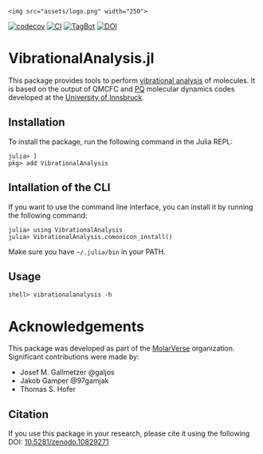 ```@raw html
<img src="assets/logo.png" width="250">
```

[![codecov](https://codecov.io/gh/MolarVerse/VibrationalAnalysis.jl/graph/badge.svg?token=kESDHEzXcY)](https://codecov.io/gh/MolarVerse/VibrationalAnalysis.jl)
[![CI](https://github.com/MolarVerse/VibrationalAnalysis.jl/actions/workflows/CI.yml/badge.svg?branch=main)](https://github.com/MolarVerse/VibrationalAnalysis.jl/actions/workflows/CI.yml)
[![TagBot](https://github.com/MolarVerse/VibrationalAnalysis.jl/actions/workflows/TagBot.yml/badge.svg)](https://github.com/MolarVerse/VibrationalAnalysis.jl/actions/workflows/TagBot.yml)
[![DOI](https://zenodo.org/badge/DOI/10.5281/zenodo.10829271.svg)](https://doi.org/10.5281/zenodo.10829271)


# VibrationalAnalysis.jl

This package provides tools to perform [vibrational analysis](https://gaussian.com/vib/) of molecules. It is based on the output of QMCFC and [PQ](https://github.com/MolarVerse/PQ) molecular dynamics codes developed at the [University of Innsbruck](https://www.uibk.ac.at/).

## Installation
To install the package, run the following command in the Julia REPL:
```julia-repl
julia> ]
pkg> add VibrationalAnalysis
```

## Intallation of the CLI
If you want to use the command line interface, you can install it by running the following command:
```julia-repl
julia> using VibrationalAnalysis
julia> VibrationalAnalysis.comonicon_install()
```
Make sure you have `~/.julia/bin` in your PATH.

## Usage
```julia-repl
shell> vibrationalanalysis -h
```

# Acknowledgements
This package was developed as part of the [MolarVerse](https://github.com/MolarVerse) organization. Significant contributions were made by:
- Josef M. Gallmetzer @galjos
- Jakob Gamper @97gamjak
- Thomas S. Hofer

## Citation
If you use this package in your research, please cite it using the following DOI: [10.5281/zenodo.10829271](https://doi.org/10.5281/zenodo.10829271)
